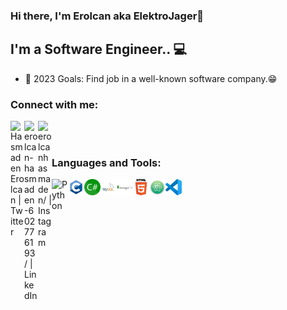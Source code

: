 ### Hi there, I'm Erolcan aka ElektroJager👋

## I'm a Software Engineer.. 💻
- 🥅 2023 Goals: Find job in a well-known software company.😁

### Connect with me:

[<img align="left" alt="HasmadenErolcan | Twitter" width="22px" src="https://cdn.jsdelivr.net/npm/simple-icons@v3/icons/twitter.svg" />][twitter]
[<img align="left" alt="erolcan-hasmaden-602776193/ | LinkedIn" width="22px" src="https://cdn.jsdelivr.net/npm/simple-icons@v3/icons/linkedin.svg" />][linkedin]
[<img align="left" alt="erolcanhasmaden/ | Instagram" width="22px" src="https://cdn.jsdelivr.net/npm/simple-icons@v3/icons/instagram.svg" />][instagram]

<br />
<br />

### Languages and Tools:

[<img align="left" alt="Python" width="26px" src="https://avatars0.githubusercontent.com/u/1525981?s=200&v=4" />][python]
<img align="left" alt="C" width="26px" src="https://raw.githubusercontent.com/github/explore/80688e429a7d4ef2fca1e82350fe8e3517d3494d/topics/c/c.png" />
[<img align="left" alt="C#" width="26px" src="https://raw.githubusercontent.com/github/explore/80688e429a7d4ef2fca1e82350fe8e3517d3494d/topics/csharp/csharp.png" />][csharp][<img align="left" alt="MySQL" width="26px" src="https://raw.githubusercontent.com/github/explore/80688e429a7d4ef2fca1e82350fe8e3517d3494d/topics/mysql/mysql.png" />][mysql]
[<img align="left" alt="MongoDB" width="26px" src="https://raw.githubusercontent.com/github/explore/80688e429a7d4ef2fca1e82350fe8e3517d3494d/topics/mongodb/mongodb.png" />][mongodb]
[<img align="left" alt="HTML5" width="26px" src="https://raw.githubusercontent.com/github/explore/80688e429a7d4ef2fca1e82350fe8e3517d3494d/topics/html/html.png" />][html5]
[<img align="left" alt="Atom Editor" width="26px" src="https://raw.githubusercontent.com/github/explore/80688e429a7d4ef2fca1e82350fe8e3517d3494d/topics/atom/atom.png" />][atomeditor]
[<img align="left" alt="Visual Studio Code" width="26px" src="https://raw.githubusercontent.com/github/explore/80688e429a7d4ef2fca1e82350fe8e3517d3494d/topics/visual-studio-code/visual-studio-code.png" />][visualstudiocode]

<br />
<br />


[twitter]: https://twitter.com/HasmadenErolcan
[instagram]: https://www.instagram.com/erolcanhasmaden/
[linkedin]: https://www.linkedin.com/in/erolcan-hasmaden-602776193/
[python]: https://www.python.org/
[atomeditor]: https://atom.io/
[csharp]: https://docs.microsoft.com/en-us/dotnet/csharp/
[mysql]: https://www.mysql.com/
[visualstudiocode]: https://code.visualstudio.com/
[mongodb]: https://www.mongodb.com/
[html5]: https://developer.mozilla.org/tr/docs/Web/HTML/HTML5
